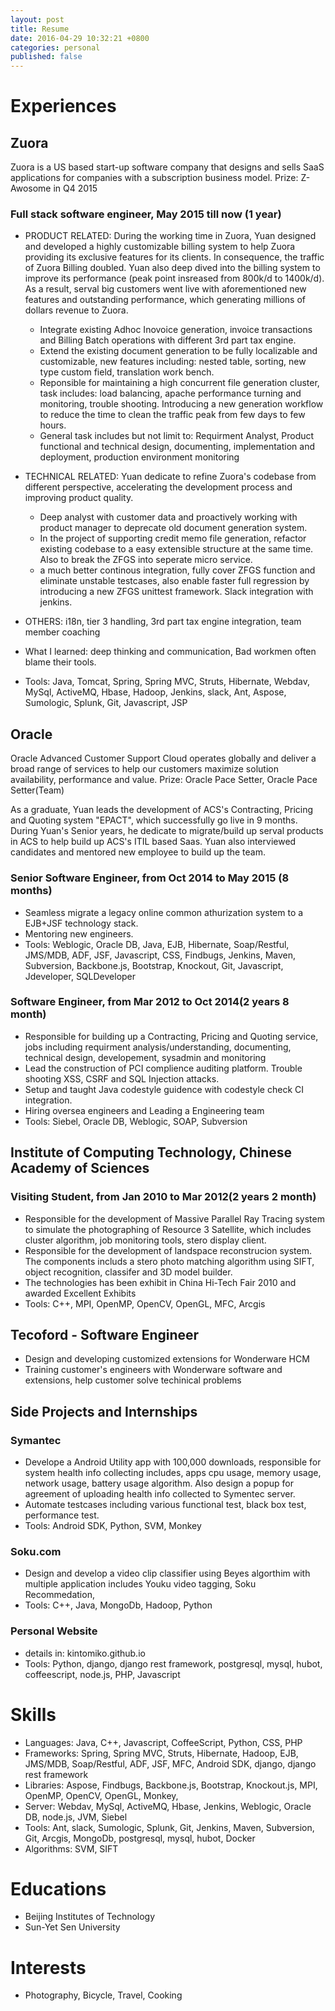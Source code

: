 ```yaml
---
layout: post
title: Resume
date: 2016-04-29 10:32:21 +0800
categories: personal
published: false
---
```


# Experiences

## Zuora
Zuora is a US based start-up software company that designs and sells SaaS applications for companies with a subscription business model. Prize: Z-Awosome in Q4 2015
### Full stack software engineer, May 2015 till now (1 year)
* PRODUCT RELATED: During the working time in Zuora, Yuan designed and developed a highly customizable billing system to help Zuora providing its exclusive features for its clients. In consequence, the traffic of Zuora Billing doubled. Yuan also deep dived into the billing system to improve its performance (peak point insreased from 800k/d to 1400k/d). As a result, serval big customers went live with aforementioned new features and outstanding performance, which generating millions of dollars revenue to Zuora.
	* Integrate existing Adhoc Inovoice generation, invoice transactions and Billing Batch operations with different 3rd part tax engine.
	* Extend the existing document generation to be fully localizable and customizable, new features including: nested table, sorting, new type custom field, translation work bench.
	* Reponsible for maintaining a high concurrent file generation cluster, task includes: load balancing, apache performance turning and monitoring, trouble shooting. Introducing a new generation workflow to reduce the time to clean the traffic peak from few days to few hours.
	* General task includes but not limit to: Requirment Analyst, Product functional and technical design, documenting, implementation and deployment, production environment monitoring
	
* TECHNICAL RELATED: Yuan dedicate to refine Zuora's codebase from different perspective, accelerating the development process and improving product quality.	
	* Deep analyst with customer data and proactively working with product manager to deprecate old document generation system. 
	* In the project of supporting credit memo file generation, refactor existing codebase to a easy extensible structure at the same time. Also to break the ZFGS into seperate micro service.
	* a much better continous integration, fully cover ZFGS function and eliminate unstable testcases, also enable faster full regression by introducing a new ZFGS unittest framework. Slack integration with jenkins.
	
* OTHERS: i18n, tier 3 handling, 3rd part tax engine integration, team member coaching
* What I learned: deep thinking and communication, Bad workmen often blame their tools.
* Tools: Java, Tomcat, Spring, Spring MVC, Struts, Hibernate, Webdav, MySql, ActiveMQ, Hbase, Hadoop, Jenkins, slack, Ant, Aspose, Sumologic, Splunk, Git, Javascript, JSP

## Oracle
Oracle Advanced Customer Support Cloud operates globally and deliver a broad range of services to help our customers maximize solution availability, performance and value.
Prize: Oracle Pace Setter, Oracle Pace Setter(Team)

As a graduate, Yuan leads the development of ACS's Contracting, Pricing and Quoting system "EPACT", which successfully go live in 9 months. During Yuan's Senior years, he dedicate to migrate/build up serval products in ACS to help build up ACS's ITIL based Saas. Yuan also interviewed candidates and mentored new employee to build up the team. 
### Senior Software Engineer, from Oct 2014 to May 2015 (8 months)
* Seamless migrate a legacy online common athurization system to a EJB+JSF technology stack.
* Mentoring new engineers.
* Tools: Weblogic, Oracle DB, Java, EJB, Hibernate, Soap/Restful, JMS/MDB, ADF, JSF, Javascript, CSS, Findbugs, Jenkins, Maven, Subversion, Backbone.js, Bootstrap, Knockout, Git, Javascript, Jdeveloper, SQLDeveloper

### Software Engineer, from Mar 2012 to Oct 2014(2 years 8 month)

* Responsible for building up a Contracting, Pricing and Quoting service, jobs including requirment analysis/understanding, documenting, technical design, developement, sysadmin and monitoring 
* Lead the construction of PCI complience auditing platform. Trouble shooting XSS, CSRF and SQL Injection attacks.
* Setup and taught Java codestyle guidence with codestyle check CI integration.
* Hiring oversea engineers and Leading a Engineering team
* Tools: Siebel, Oracle DB, Weblogic, SOAP, Subversion

## Institute of Computing Technology, Chinese Academy of Sciences
### Visiting Student, from Jan 2010 to Mar 2012(2 years 2 month)
* Responsible for the development of Massive Parallel Ray Tracing system to simulate the photographing of Resource 3 Satellite, which includes cluster algorithm, job monitoring tools, stero display client.
* Responsible for the development of landspace reconstrucion system. The components includs a stero photo matching algorithm using SIFT, object recognition, classifer and 3D model builder.
* The technologies has been exhibit in China Hi-Tech Fair 2010 and awarded Excellent Exhibits 
* Tools: C++, MPI, OpenMP, OpenCV, OpenGL, MFC, Arcgis 

## Tecoford - Software Engineer
* Design and developing customized extensions for Wonderware HCM
* Training customer's engineers with Wonderware software and extensions, help customer solve techinical problems 

## Side Projects and Internships
### Symantec
* Develope a Android Utility app with 100,000 downloads, responsible for system health info collecting includes, apps cpu usage, memory usage, network usage, battery usage algorithm. Also design a popup for agreement of uploading health info collected to Symentec server.
* Automate testcases including various functional test, black box test, performance test.
* Tools: Android SDK, Python, SVM, Monkey

### Soku.com
* Design and develop a video clip classifier using Beyes algorthim with multiple application includes Youku video tagging, Soku Recommedation, 
* Tools: C++, Java, MongoDb, Hadoop, Python

### Personal Website
* details in: kintomiko.github.io
* Tools: Python, django, django rest framework, postgresql, mysql, hubot, coffeescript, node.js, PHP, Javascript

# Skills
* Languages: Java, C++, Javascript, CoffeeScript, Python, CSS, PHP
* Frameworks: Spring, Spring MVC, Struts, Hibernate, Hadoop, EJB, JMS/MDB, Soap/Restful, ADF, JSF, MFC, Android SDK, django, django rest framework
* Libraries: Aspose, Findbugs, Backbone.js, Bootstrap, Knockout.js, MPI, OpenMP, OpenCV, OpenGL, Monkey, 
* Server: Webdav, MySql, ActiveMQ, Hbase, Jenkins, Weblogic, Oracle DB, node.js, JVM, Siebel
* Tools: Ant, slack, Sumologic, Splunk, Git, Jenkins, Maven, Subversion, Git, Arcgis, MongoDb, postgresql, mysql, hubot, Docker
* Algorithms: SVM, SIFT

# Educations
* Beijing Institutes of Technology
* Sun-Yet Sen University

# Interests
* Photography, Bicycle, Travel, Cooking
